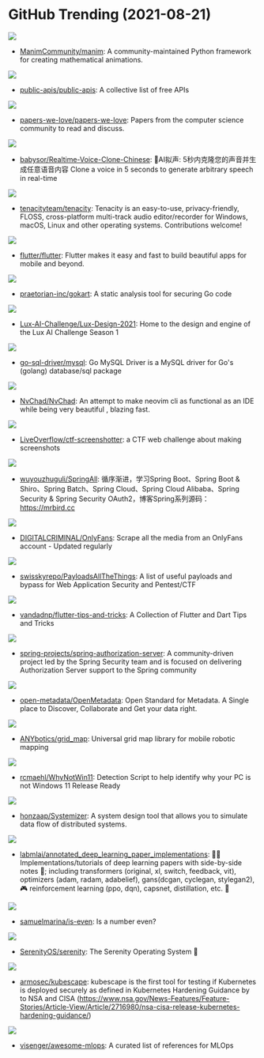 # GitHub Trending (2021-08-21)

![](https://img.shields.io/badge/Python-New%20572-green?style=flat-square&logo=appveyor)
- [ManimCommunity/manim](https://github.com/ManimCommunity/manim): A community-maintained Python framework for creating mathematical animations.

![](https://img.shields.io/badge/Python-New%201-green?style=flat-square&logo=appveyor)
- [public-apis/public-apis](https://github.com/public-apis/public-apis): A collective list of free APIs

![](https://img.shields.io/badge/Shell-New%20281-green?style=flat-square&logo=appveyor)
- [papers-we-love/papers-we-love](https://github.com/papers-we-love/papers-we-love): Papers from the computer science community to read and discuss.

![](https://img.shields.io/badge/Python-New%20591-green?style=flat-square&logo=appveyor)
- [babysor/Realtime-Voice-Clone-Chinese](https://github.com/babysor/Realtime-Voice-Clone-Chinese): 🚀AI拟声: 5秒内克隆您的声音并生成任意语音内容 Clone a voice in 5 seconds to generate arbitrary speech in real-time

![](https://img.shields.io/badge/C%2B%2B-New%20241-green?style=flat-square&logo=appveyor)
- [tenacityteam/tenacity](https://github.com/tenacityteam/tenacity): Tenacity is an easy-to-use, privacy-friendly, FLOSS, cross-platform multi-track audio editor/recorder for Windows, macOS, Linux and other operating systems. Contributions welcome!

![](https://img.shields.io/badge/Dart-New%20315-green?style=flat-square&logo=appveyor)
- [flutter/flutter](https://github.com/flutter/flutter): Flutter makes it easy and fast to build beautiful apps for mobile and beyond.

![](https://img.shields.io/badge/Go-New%20436-green?style=flat-square&logo=appveyor)
- [praetorian-inc/gokart](https://github.com/praetorian-inc/gokart): A static analysis tool for securing Go code

![](https://img.shields.io/badge/C%2B%2B-New%2054-green?style=flat-square&logo=appveyor)
- [Lux-AI-Challenge/Lux-Design-2021](https://github.com/Lux-AI-Challenge/Lux-Design-2021): Home to the design and engine of the Lux AI Challenge Season 1

![](https://img.shields.io/badge/Go-New%20131-green?style=flat-square&logo=appveyor)
- [go-sql-driver/mysql](https://github.com/go-sql-driver/mysql): Go MySQL Driver is a MySQL driver for Go's (golang) database/sql package

![](https://img.shields.io/badge/Lua-New%20641-green?style=flat-square&logo=appveyor)
- [NvChad/NvChad](https://github.com/NvChad/NvChad): An attempt to make neovim cli as functional as an IDE while being very beautiful , blazing fast.

![](https://img.shields.io/badge/Python-New%2053-green?style=flat-square&logo=appveyor)
- [LiveOverflow/ctf-screenshotter](https://github.com/LiveOverflow/ctf-screenshotter): a CTF web challenge about making screenshots

![](https://img.shields.io/badge/Java-New%2065-green?style=flat-square&logo=appveyor)
- [wuyouzhuguli/SpringAll](https://github.com/wuyouzhuguli/SpringAll): 循序渐进，学习Spring Boot、Spring Boot & Shiro、Spring Batch、Spring Cloud、Spring Cloud Alibaba、Spring Security & Spring Security OAuth2，博客Spring系列源码：https://mrbird.cc

![](https://img.shields.io/badge/Python-New%2019-green?style=flat-square&logo=appveyor)
- [DIGITALCRIMINAL/OnlyFans](https://github.com/DIGITALCRIMINAL/OnlyFans): Scrape all the media from an OnlyFans account - Updated regularly

![](https://img.shields.io/badge/Python-New%20246-green?style=flat-square&logo=appveyor)
- [swisskyrepo/PayloadsAllTheThings](https://github.com/swisskyrepo/PayloadsAllTheThings): A list of useful payloads and bypass for Web Application Security and Pentest/CTF

![](https://img.shields.io/badge/Dart-New%2045-green?style=flat-square&logo=appveyor)
- [vandadnp/flutter-tips-and-tricks](https://github.com/vandadnp/flutter-tips-and-tricks): A Collection of Flutter and Dart Tips and Tricks

![](https://img.shields.io/badge/Java-New%20110-green?style=flat-square&logo=appveyor)
- [spring-projects/spring-authorization-server](https://github.com/spring-projects/spring-authorization-server): A community-driven project led by the Spring Security team and is focused on delivering Authorization Server support to the Spring community

![](https://img.shields.io/badge/Java-New%2083-green?style=flat-square&logo=appveyor)
- [open-metadata/OpenMetadata](https://github.com/open-metadata/OpenMetadata): Open Standard for Metadata. A Single place to Discover, Collaborate and Get your data right.

![](https://img.shields.io/badge/C%2B%2B-New%208-green?style=flat-square&logo=appveyor)
- [ANYbotics/grid_map](https://github.com/ANYbotics/grid_map): Universal grid map library for mobile robotic mapping

![](https://img.shields.io/badge/AutoIt-New%2026-green?style=flat-square&logo=appveyor)
- [rcmaehl/WhyNotWin11](https://github.com/rcmaehl/WhyNotWin11): Detection Script to help identify why your PC is not Windows 11 Release Ready

![](https://img.shields.io/badge/TypeScript-New%2086-green?style=flat-square&logo=appveyor)
- [honzaap/Systemizer](https://github.com/honzaap/Systemizer): A system design tool that allows you to simulate data flow of distributed systems.

![](https://img.shields.io/badge/Jupyter%20Notebook-New%20231-green?style=flat-square&logo=appveyor)
- [labmlai/annotated_deep_learning_paper_implementations](https://github.com/labmlai/annotated_deep_learning_paper_implementations): 🧑‍🏫 Implementations/tutorials of deep learning papers with side-by-side notes 📝; including transformers (original, xl, switch, feedback, vit), optimizers (adam, radam, adabelief), gans(dcgan, cyclegan, stylegan2), 🎮 reinforcement learning (ppo, dqn), capsnet, distillation, etc. 🧠

![](https://img.shields.io/badge/none-New%20279-green?style=flat-square&logo=appveyor)
- [samuelmarina/is-even](https://github.com/samuelmarina/is-even): Is a number even?

![](https://img.shields.io/badge/C%2B%2B-New%20224-green?style=flat-square&logo=appveyor)
- [SerenityOS/serenity](https://github.com/SerenityOS/serenity): The Serenity Operating System 🐞

![](https://img.shields.io/badge/Go-New%2056-green?style=flat-square&logo=appveyor)
- [armosec/kubescape](https://github.com/armosec/kubescape): kubescape is the first tool for testing if Kubernetes is deployed securely as defined in Kubernetes Hardening Guidance by to NSA and CISA (https://www.nsa.gov/News-Features/Feature-Stories/Article-View/Article/2716980/nsa-cisa-release-kubernetes-hardening-guidance/)

![](https://img.shields.io/badge/none-New%2050-green?style=flat-square&logo=appveyor)
- [visenger/awesome-mlops](https://github.com/visenger/awesome-mlops): A curated list of references for MLOps

